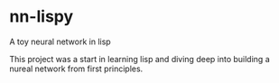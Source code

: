 # nn-lispy
A toy neural network in lisp

This project was a start in learning lisp and diving deep into building a nureal network from first principles.
